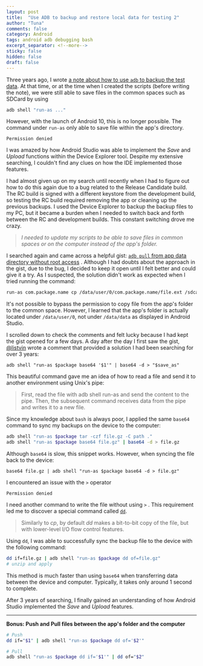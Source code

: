 ```yaml
---
layout: post
title:  "Use ADB to backup and restore local data for testing 2"
author: "Tuna"
comments: false
category: Android
tags: android adb debugging bash
excerpt_separator: <!--more-->
sticky: false
hidden: false
draft: false
---
```


Three years ago, I wrote [a note about how to use `adb` to backup the test data](https://iamtuna.org/2020-11-07/use-adb-backup-and-restore-local-data-for-testing). At that time, or at the time when I created the scripts (before writing the note), we were still able to save files in the common spaces such as SDCard by using 
```bash
adb shell "run-as ..."
``` 
However, with the launch of Android 10, this is no longer possible. The command under `run-as` only able to save file within the app's directory.
```
Permission denied
```
I was amazed by how Android Studio was able to implement the *Save* and *Upload* functions within the Device Explorer tool. Despite my extensive searching, I couldn't find any clues on how the IDE implemented those features.

I had almost given up on my search until recently when I had to figure out how to do this again due to a bug related to the Release Candidate build. The RC build is signed with a different keystore from the development build, so testing the RC build required removing the app or cleaning up the previous backups. I used the Device Explorer to backup the backup files to my PC, but it became a burden when I needed to switch back and forth between the RC and development builds. This constant switching drove me crazy.

> *I needed to update my scripts to be able to save files in common spaces or on the computer instead of the app's folder.*

I searched again and came across a helpful gist: [`adb pull` from app data directory without root access](https://gist.github.com/jevakallio/452c54ef613792f25e45663ab2db117b) . Although I had doubts about the approach in the gist, due to the bug, I decided to keep it open until I felt better and could give it a try. As I suspected, the solution didn't work as expected when I tried running the command:
```bash
run-as com.package.name cp /data/user/0/com.package.name/file.ext /sdcard
```

It's not possible to bypass the permission to copy file from the app's folder to the common space. However, I learned that the app's folder is actually located under `/data/user/0`, not under `/data/data` as displayed in Android Studio.

I scrolled down to check the comments and felt lucky because I had kept the gist opened for a few days. A day after the day I first saw the gist, [@listvin](https://gist.github.com/listvin) wrote a comment that provided a solution I had been searching for over 3 years:
```
adb shell "run-as $package base64 '$1'" | base64 -d > "$save_as"
```

This beautiful command gave me an idea of how to read a file and send it to another environment using Unix's pipe:

> First, read the file with adb shell run-as and send the content to the pipe. Then, the subsequent command receives data from the pipe and writes it to a new file.

Since my knowledge about `bash` is always poor, I applied the same `base64` command to sync my backups on the device to the computer:
```bash
adb shell "run-as $package tar -czf file.gz -C path ."
adb shell "run-as $package base64 file.gz" | base64 -d > file.gz
```

Although `base64` is slow, this snippet works. However, when syncing the file back to the device:
```
base64 file.gz | adb shell "run-as $package base64 -d > file.gz"
```

I encountered an issue with the `>` operator

```
Permission denied
```

I need another command to write the file without using `>` . This requirement led me to discover a special command called [`dd`](https://wiki.archlinux.org/title/Dd). 

> Similarly to _cp_, by default _dd_ makes a bit-to-bit copy of the file, but with lower-level I/O flow control features.

Using `dd`, I was able to successfully sync the backup file to the device with the following command:
```bash
dd if=file.gz | adb shell "run-as $package dd of=file.gz"
# unzip and apply
```

This method is much faster than using `base64` when transferring data between the device and computer. Typically, it takes only around 1 second to complete.

After 3 years of searching, I finally gained an understanding of how Android Studio implemented the *Save* and *Upload* features.

-----

**Bonus: Push and Pull files between the app's folder and the computer**

```bash
# Push
dd if="$1" | adb shell "run-as $package dd of='$2'"

# Pull
adb shell "run-as $package dd if='$1'" | dd of="$2"
```
